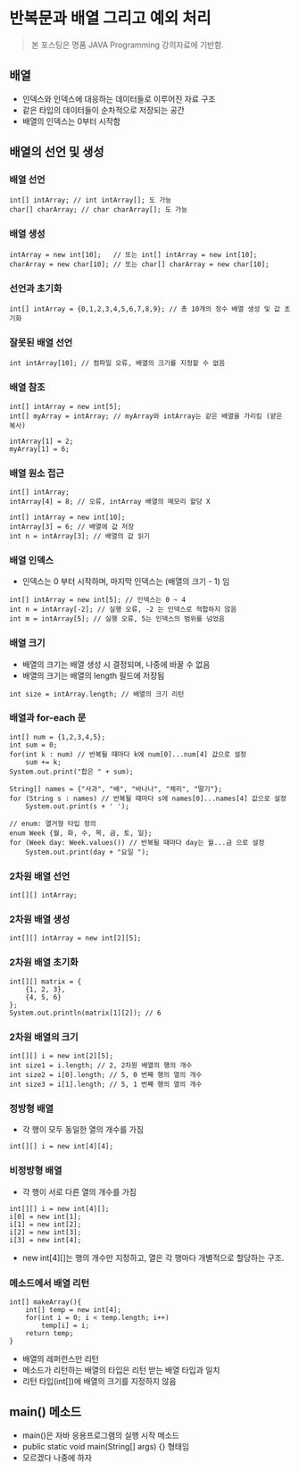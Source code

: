 # 반복문과 배열 그리고 예외 처리
> 본 포스팅은 명품 JAVA Programming 강의자료에 기반함.

## 배열

- 인덱스와 인덱스에 대응하는 데이터들로 이루어진 자료 구조
- 같은 타입의 데이터들이 순차적으로 저장되는 공간
- 배열의 인덱스는 0부터 시작함

## 배열의 선언 및 생성
### 배열 선언
```
int[] intArray; // int intArray[]; 도 가능
char[] charArray; // char charArray[]; 도 가능
```
### 배열 생성
```
intArray = new int[10];   // 또는 int[] intArray = new int[10];
charArray = new char[10]; // 또는 char[] charArray = new char[10];
```
### 선언과 초기화
```
int[] intArray = {0,1,2,3,4,5,6,7,8,9}; // 총 10개의 정수 배열 생성 및 값 초기화
```
### 잘못된 배열 선언
```
int intArray[10]; // 컴파일 오류, 배열의 크기를 지정할 수 없음
```
### 배열 참조
```
int[] intArray = new int[5];
int[] myArray = intArray; // myArray와 intArray는 같은 배열을 가리킴 (얕은 복사)

intArray[1] = 2;
myArray[1] = 6;  
```
### 배열 원소 접근
```
int[] intArray;
intArray[4] = 8; // 오류, intArray 배열의 메모리 할당 X

int[] intArray = new int[10];
intArray[3] = 6; // 배열에 값 저장
int n = intArray[3]; // 배열의 값 읽기
```
### 배열 인덱스
- 인덱스는 0 부터 시작하며, 마지막 인덱스는 (배열의 크기 - 1) 임
```
int[] intArray = new int[5]; // 인덱스는 0 ~ 4
int n = intArray[-2]; // 실행 오류, -2 는 인덱스로 적합하지 않음
int m = intArray[5]; // 실행 오류, 5는 인덱스의 범위를 넘었음
```
### 배열 크기
- 배열의 크기는 배열 생성 시 결정되며, 나중에 바꿀 수 없음
- 배열의 크기는 배열의 length 필드에 저장됨
```
int size = intArray.length; // 배열의 크기 리턴
```
### 배열과 for-each 문
```
int[] num = {1,2,3,4,5};
int sum = 0;
for(int k : num) // 반복될 때마다 k에 num[0]...num[4] 값으로 설정
    sum += k;
System.out.print("합은 " + sum);
```
```
String[] names = {"사과", "배", "바나나", "체리", "딸기"};
for (String s : names) // 반복될 때마다 s에 names[0]...names[4] 값으로 설정
    System.out.print(s + ' ');
```
```
// enum: 열거형 타입 정의
enum Week {월, 화, 수, 목, 금, 토, 일};
for (Week day: Week.values()) // 반복될 때마다 day는 월...금 으로 설정
    System.out.print(day + "요일 ");
```
### 2차원 배열 선언
```
int[][] intArray;
```
### 2차원 배열 생성
```
int[][] intArray = new int[2][5];
```
### 2차원 배열 초기화
```
int[][] matrix = {
    {1, 2, 3},
    {4, 5, 6}
};
System.out.println(matrix[1][2]); // 6
```
### 2차원 배열의 크기
```
int[][] i = new int[2][5];
int size1 = i.length; // 2, 2차원 배열의 행의 개수
int size2 = i[0].length; // 5, 0 번째 행의 열의 개수
int size3 = i[1].length; // 5, 1 번째 행의 열의 개수
```
### 정방형 배열
- 각 행이 모두 동일한 열의 개수를 가짐
```
int[][] i = new int[4][4];
```
### 비정방형 배열
- 각 행이 서로 다른 열의 개수를 가짐
```
int[][] i = new int[4][];
i[0] = new int[1];
i[1] = new int[2];
i[2] = new int[3];
i[3] = new int[4];
```
- new int[4][]는 행의 개수만 지정하고, 열은 각 행마다 개별적으로 할당하는 구조.
### 메소드에서 배열 리턴
```
int[] makeArray(){
    int[] temp = new int[4];
    for(int i = 0; i < temp.length; i++)
        temp[i] = i;
    return temp;
}
```
- 배열의 레퍼런스만 리턴
- 메소드가 리턴하는 배열의 타입은 리턴 받는 배열 타입과 일치
- 리턴 타입(int[])에 배열의 크기를 지정하지 않음
## main() 메소드
- main()은 자바 응용프로그램의 실행 시작 메소드
- public static void main(String[] args) {} 형태임
- 모르겠다 나중에 하자